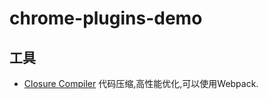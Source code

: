 # chrome-plugins-demo



## 工具
 - [Closure Compiler](https://github.com/google/closure-compiler-js)
 代码压缩,高性能优化,可以使用Webpack.